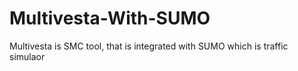 # Multivesta-With-SUMO
Multivesta is SMC tool, that is integrated with SUMO which is traffic simulaor
